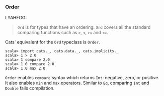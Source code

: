 
### Order

LYAHFGG:

> `Ord` is for types that have an ordering. `Ord` covers all the standard comparing functions such as `>`, `<`, `>=` and `<=`.

Cats' equivalent for the `Ord` typeclass is `Order`.

```console:new,error
scala> import cats._, cats.data._, cats.implicits._
scala> 1 > 2.0
scala> 1 compare 2.0
scala> 1.0 compare 2.0
scala> 1.0 max 2.0
```

`Order` enables `compare` syntax which returns `Int`: negative, zero, or positive.
It also enables `min` and `max` operators.
Similar to `Eq`, comparing `Int` and `Double` fails compilation.
